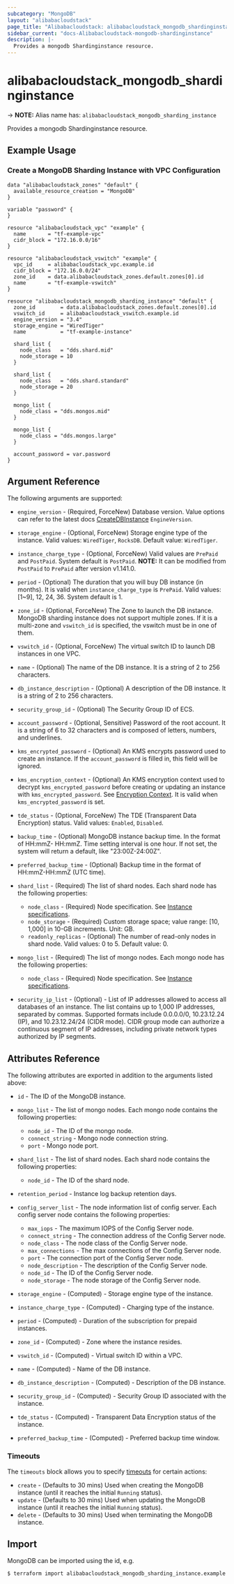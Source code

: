 ```yaml
---
subcategory: "MongoDB"
layout: "alibabacloudstack"
page_title: "Alibabacloudstack: alibabacloudstack_mongodb_shardinginstance"
sidebar_current: "docs-Alibabacloudstack-mongodb-shardinginstance"
description: |- 
  Provides a mongodb Shardinginstance resource.
---
```


# alibabacloudstack_mongodb_shardinginstance
-> **NOTE:** Alias name has: `alibabacloudstack_mongodb_sharding_instance`

Provides a mongodb Shardinginstance resource.

## Example Usage

### Create a MongoDB Sharding Instance with VPC Configuration

```hcl
data "alibabacloudstack_zones" "default" {
  available_resource_creation = "MongoDB"
}

variable "password" {
}

resource "alibabacloudstack_vpc" "example" {
  name       = "tf-example-vpc"
  cidr_block = "172.16.0.0/16"
}

resource "alibabacloudstack_vswitch" "example" {
  vpc_id     = alibabacloudstack_vpc.example.id
  cidr_block = "172.16.0.0/24"
  zone_id    = data.alibabacloudstack_zones.default.zones[0].id
  name       = "tf-example-vswitch"
}

resource "alibabacloudstack_mongodb_sharding_instance" "default" {
  zone_id        = data.alibabacloudstack_zones.default.zones[0].id
  vswitch_id     = alibabacloudstack_vswitch.example.id
  engine_version = "3.4"
  storage_engine = "WiredTiger"
  name           = "tf-example-instance"

  shard_list {
    node_class   = "dds.shard.mid"
    node_storage = 10
  }

  shard_list {
    node_class   = "dds.shard.standard"
    node_storage = 20
  }

  mongo_list {
    node_class = "dds.mongos.mid"
  }

  mongo_list {
    node_class = "dds.mongos.large"
  }

  account_password = var.password
}
```

## Argument Reference

The following arguments are supported:

* `engine_version` - (Required, ForceNew) Database version. Value options can refer to the latest docs [CreateDBInstance](https://www.alibabacloud.com/help/zh/doc-detail/61884.htm) `EngineVersion`.
* `storage_engine` - (Optional, ForceNew) Storage engine type of the instance. Valid values: `WiredTiger`, `RocksDB`. Default value: `WiredTiger`.
* `instance_charge_type` - (Optional, ForceNew) Valid values are `PrePaid` and `PostPaid`. System default is `PostPaid`. **NOTE:** It can be modified from `PostPaid` to `PrePaid` after version v1.141.0.
* `period` - (Optional) The duration that you will buy DB instance (in months). It is valid when `instance_charge_type` is `PrePaid`. Valid values: [1~9], 12, 24, 36. System default is 1.
* `zone_id` - (Optional, ForceNew) The Zone to launch the DB instance. MongoDB sharding instance does not support multiple zones. If it is a multi-zone and `vswitch_id` is specified, the vswitch must be in one of them.
* `vswitch_id` - (Optional, ForceNew) The virtual switch ID to launch DB instances in one VPC.
* `name` - (Optional) The name of the DB instance. It is a string of 2 to 256 characters.
* `db_instance_description` - (Optional) A description of the DB instance. It is a string of 2 to 256 characters.
* `security_group_id` - (Optional) The Security Group ID of ECS.
* `account_password` - (Optional, Sensitive) Password of the root account. It is a string of 6 to 32 characters and is composed of letters, numbers, and underlines.
* `kms_encrypted_password` - (Optional) An KMS encrypts password used to create an instance. If the `account_password` is filled in, this field will be ignored.
* `kms_encryption_context` - (Optional) An KMS encryption context used to decrypt `kms_encrypted_password` before creating or updating an instance with `kms_encrypted_password`. See [Encryption Context](https://www.alibabacloud.com/help/doc-detail/42975.htm). It is valid when `kms_encrypted_password` is set.
* `tde_status` - (Optional, ForceNew) The TDE (Transparent Data Encryption) status. Valid values: `Enabled`, `Disabled`.
* `backup_time` - (Optional) MongoDB instance backup time. In the format of HH:mmZ- HH:mmZ. Time setting interval is one hour. If not set, the system will return a default, like "23:00Z-24:00Z".
* `preferred_backup_time` - (Optional) Backup time in the format of HH:mmZ-HH:mmZ (UTC time).
* `shard_list` - (Required) The list of shard nodes. Each shard node has the following properties:
  * `node_class` - (Required) Node specification. See [Instance specifications](https://www.alibabacloud.com/help/doc-detail/57141.htm).
  * `node_storage` - (Required) Custom storage space; value range: [10, 1,000] in 10-GB increments. Unit: GB.
  * `readonly_replicas` - (Optional) The number of read-only nodes in shard node. Valid values: 0 to 5. Default value: 0.
* `mongo_list` - (Required) The list of mongo nodes. Each mongo node has the following properties:
  * `node_class` - (Required) Node specification. See [Instance specifications](https://www.alibabacloud.com/help/doc-detail/57141.htm).

* `security_ip_list` - (Optional) - List of IP addresses allowed to access all databases of an instance. The list contains up to 1,000 IP addresses, separated by commas. Supported formats include 0.0.0.0/0, 10.23.12.24 (IP), and 10.23.12.24/24 (CIDR mode). CIDR group mode can authorize a continuous segment of IP addresses, including private network types authorized by IP segments.

## Attributes Reference

The following attributes are exported in addition to the arguments listed above:

* `id` - The ID of the MongoDB instance.
* `mongo_list` - The list of mongo nodes. Each mongo node contains the following properties:
  * `node_id` - The ID of the mongo node.
  * `connect_string` - Mongo node connection string.
  * `port` - Mongo node port.
* `shard_list` - The list of shard nodes. Each shard node contains the following properties:
  * `node_id` - The ID of the shard node.
* `retention_period` - Instance log backup retention days.
* `config_server_list` - The node information list of config server. Each config server node contains the following properties:
  * `max_iops` - The maximum IOPS of the Config Server node.
  * `connect_string` - The connection address of the Config Server node.
  * `node_class` - The node class of the Config Server node.
  * `max_connections` - The max connections of the Config Server node.
  * `port` - The connection port of the Config Server node.
  * `node_description` - The description of the Config Server node.
  * `node_id` - The ID of the Config Server node.
  * `node_storage` - The node storage of the Config Server node.

* `storage_engine` - (Computed) - Storage engine type of the instance.
* `instance_charge_type` - (Computed) - Charging type of the instance.
* `period` - (Computed) - Duration of the subscription for prepaid instances.
* `zone_id` - (Computed) - Zone where the instance resides.
* `vswitch_id` - (Computed) - Virtual switch ID within a VPC.
* `name` - (Computed) - Name of the DB instance.
* `db_instance_description` - (Computed) - Description of the DB instance.
* `security_group_id` - (Computed) - Security Group ID associated with the instance.
* `tde_status` - (Computed) - Transparent Data Encryption status of the instance.
* `preferred_backup_time` - (Computed) - Preferred backup time window.

### Timeouts

The `timeouts` block allows you to specify [timeouts](https://www.terraform.io/docs/configuration-0-11/resources.html#timeouts) for certain actions:

* `create` - (Defaults to 30 mins) Used when creating the MongoDB instance (until it reaches the initial `Running` status).
* `update` - (Defaults to 30 mins) Used when updating the MongoDB instance (until it reaches the initial `Running` status).
* `delete` - (Defaults to 30 mins) Used when terminating the MongoDB instance.

## Import

MongoDB can be imported using the id, e.g.

```bash
$ terraform import alibabacloudstack_mongodb_sharding_instance.example dds-bp1291daeda44195
```